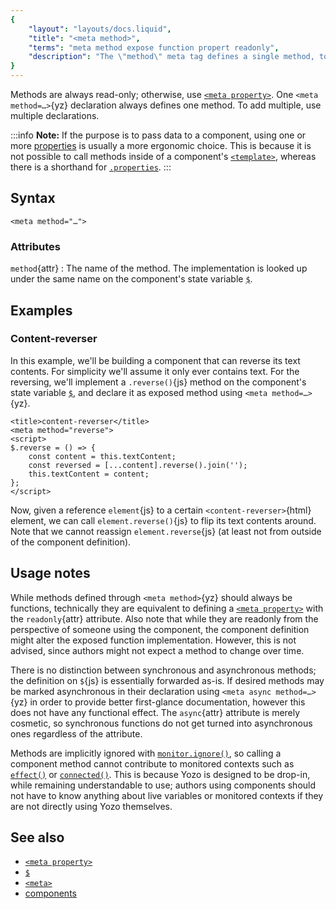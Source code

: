 ```yaml
---
{
	"layout": "layouts/docs.liquid",
	"title": "<meta method>",
	"terms": "meta method expose function propert readonly",
	"description": "The \"method\" meta tag defines a single method, to be exposed on the defined custom element."
}
---
```


Methods are always read-only; otherwise, use [`<meta property>`](/docs/components/meta/property/). One `<meta method=…>`{yz} declaration always defines one method. To add multiple, use multiple declarations.

:::info
**Note:** If the purpose is to pass data to a component, using one or more [properties](/docs/components/meta/property/) is usually a more ergonomic choice. This is because it is not possible to call methods inside of a component's [`<template>`](/docs/components/template/), whereas there is a shorthand for [`.properties`](/docs/components/template/properties/).
:::

## Syntax

```yz
<meta method="…">
```

### Attributes

`method`{attr}
: The name of the method. The implementation is looked up under the same name on the component's state variable [`$`](/docs/components/$/).

## Examples

### Content-reverser

In this example, we'll be building a component that can reverse its text contents. For simplicity we'll assume it only ever contains text. For the reversing, we'll implement a `.reverse()`{js} method on the component's state variable [`$`](/docs/components/$/), and declare it as exposed method using `<meta method=…>`{yz}.

```yz
<title>content-reverser</title>
<meta method="reverse">
<script>
$.reverse = () => {
	const content = this.textContent;
	const reversed = [...content].reverse().join('');
	this.textContent = content;
};
</script>
```

Now, given a reference `element`{js} to a certain `<content-reverser>`{html} element, we can call `element.reverse()`{js} to flip its text contents around. Note that we cannot reassign `element.reverse`{js} (at least not from outside of the component definition).

## Usage notes

While methods defined through `<meta method>`{yz} should always be functions, technically they are equivalent to defining a [`<meta property>`](/docs/components/meta/property/) with the `readonly`{attr} attribute. Also note that while they are readonly from the perspective of someone using the component, the component definition might alter the exposed function implementation. However, this is not advised, since authors might not expect a method to change over time.

There is no distinction between synchronous and asynchronous methods; the definition on `$`{js} is essentially forwarded as-is. If desired methods may be marked asynchronous in their declaration using `<meta async method=…>`{yz} in order to provide better first-glance documentation, however this does not have any functional effect. The `async`{attr} attribute is merely cosmetic, so synchronous functions do not get turned into asynchronous ones regardless of the attribute.

Methods are implicitly ignored with [`monitor.ignore()`](/docs/monitor/ignore/), so calling a component method cannot contribute to monitored contexts such as [`effect()`](/docs/effect/) or [`connected()`](/docs/components/connected/). This is because Yozo is designed to be drop-in, while remaining understandable to use; authors using components should not have to know anything about live variables or monitored contexts if they are not directly using Yozo themselves.

## See also

- [`<meta property>`](/docs/components/property/)
- [`$`](/docs/components/$/)
- [`<meta>`](/docs/components/meta/)
- [components](/docs/components/)
